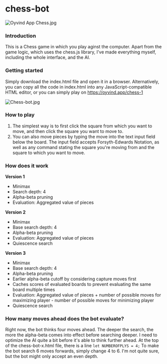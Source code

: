 # chess-bot
![Oyvind App Chess.jpg](https://cdn.steemitimages.com/DQmVVZFP7CeVukQVF6dBZ5HpqQDQynmPkhoJErhg5GxHncq/Oyvind%20App%20Chess.jpg)
### Introduction
This is a Chess game in which you play aginst the computer. Apart from the game logic, which uses the chess.js library, I've made everything myself, including the whole interface, and the AI.

### Getting started
Simply download the index.html file and open it in a browser. Alternatively, you can copy all the code in index.html into any JavaScript-compatible HTML editor, or you can simply play on https://oyvind.app/chess-1

![Chess-bot.jpg](https://cdn.steemitimages.com/DQmac3MZ9sJh6LozeWCsftwvajskKzRK6UxgxdrzqFE1Voy/Chess-bot.jpg)

### How to play
1. The simplest way is to first click the square from which you want to move, and then click the square you want to move to.
2. You can also move pieces by typing the move into the text input field below the board. The input field accepts Forsyth-Edwards Notation, as well as any command stating the square you're moving from and the square to which you want to move.

### How does it work
**Version 1**
- Minimax
- Search depth: 4
- Alpha-beta pruning
- Evaluation: Aggregated value of pieces

**Version 2**
- Minimax
- Base search depth: 4
- Alpha-beta pruning
- Evaluation: Aggregated value of pieces
- Quiescence search

**Version 3**
- Minimax
- Base search depth: 4
- Alpha-beta pruning
- Earlier alpha-beta cutoff by considering capture moves first
- Caches scores of evaluated boards to prevent evaluating the same board multiple times
- Evaluation: Aggregated value of pieces + number of possible moves for maximizing player - number of possible moves for minimizing player
- Quiescence search

### How many moves ahead does the bot evaluate?
Right now, the bot thinks four moves ahead. The deeper the search, the more the alpha-beta comes into effect before searching deeper. I need to optimize the AI quite a bit before it's able to think further ahead. At the top of the chess-bot-x.html file, there is a line `let NUMBEROFPLYS = 4;` To make the bot search 6 moves forwards, simply change 4 to 6. I'm not quite sure, but the bot might only accept an even depth.
